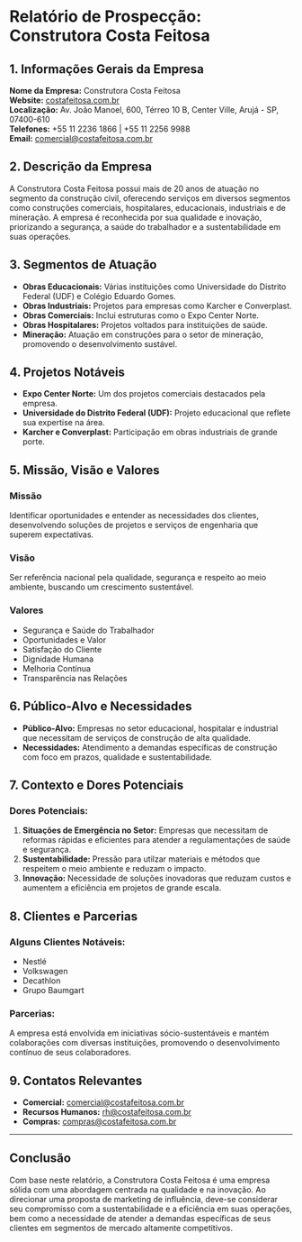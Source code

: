 # Relatório de Prospecção: Construtora Costa Feitosa

## 1. Informações Gerais da Empresa
**Nome da Empresa:** Construtora Costa Feitosa  
**Website:** [costafeitosa.com.br](http://www.costafeitosa.com.br)  
**Localização:** Av. João Manoel, 600, Térreo 10 B, Center Ville, Arujá - SP, 07400-610  
**Telefones:** +55 11 2236 1866 | +55 11 2256 9988  
**Email:** comercial@costafeitosa.com.br  

## 2. Descrição da Empresa
A Construtora Costa Feitosa possui mais de 20 anos de atuação no segmento da construção civil, oferecendo serviços em diversos segmentos como construções comerciais, hospitalares, educacionais, industriais e de mineração. A empresa é reconhecida por sua qualidade e inovação, priorizando a segurança, a saúde do trabalhador e a sustentabilidade em suas operações.

## 3. Segmentos de Atuação
- **Obras Educacionais:** Várias instituições como Universidade do Distrito Federal (UDF) e Colégio Eduardo Gomes.
- **Obras Industriais:** Projetos para empresas como Karcher e Converplast.
- **Obras Comerciais:** Inclui estruturas como o Expo Center Norte.
- **Obras Hospitalares:** Projetos voltados para instituições de saúde.
- **Mineração:** Atuação em construções para o setor de mineração, promovendo o desenvolvimento sustável.

## 4. Projetos Notáveis
- **Expo Center Norte:** Um dos projetos comerciais destacados pela empresa.
- **Universidade do Distrito Federal (UDF):** Projeto educacional que reflete sua expertise na área.
- **Karcher e Converplast:** Participação em obras industriais de grande porte.

## 5. Missão, Visão e Valores
### Missão
Identificar oportunidades e entender as necessidades dos clientes, desenvolvendo soluções de projetos e serviços de engenharia que superem expectativas.

### Visão
Ser referência nacional pela qualidade, segurança e respeito ao meio ambiente, buscando um crescimento sustentável.

### Valores
- Segurança e Saúde do Trabalhador
- Oportunidades e Valor
- Satisfação do Cliente
- Dignidade Humana
- Melhoria Contínua
- Transparência nas Relações

## 6. Público-Alvo e Necessidades
- **Público-Alvo:** Empresas no setor educacional, hospitalar e industrial que necessitam de serviços de construção de alta qualidade.
- **Necessidades:** Atendimento a demandas específicas de construção com foco em prazos, qualidade e sustentabilidade.

## 7. Contexto e Dores Potenciais
### Dores Potenciais:
1. **Situações de Emergência no Setor:** Empresas que necessitam de reformas rápidas e eficientes para atender a regulamentações de saúde e segurança.
2. **Sustentabilidade:** Pressão para utilzar materiais e métodos que respeitem o meio ambiente e reduzam o impacto.
3. **Innovação:** Necessidade de soluções inovadoras que reduzam custos e aumentem a eficiência em projetos de grande escala.

## 8. Clientes e Parcerias
### Alguns Clientes Notáveis:
- Nestlé
- Volkswagen
- Decathlon
- Grupo Baumgart

### Parcerias:
A empresa está envolvida em iniciativas sócio-sustentáveis e mantém colaborações com diversas instituições, promovendo o desenvolvimento contínuo de seus colaboradores.

## 9. Contatos Relevantes
- **Comercial:** comercial@costafeitosa.com.br
- **Recursos Humanos:** rh@costafeitosa.com.br
- **Compras:** compras@costafeitosa.com.br

---

## Conclusão
Com base neste relatório, a Construtora Costa Feitosa é uma empresa sólida com uma abordagem centrada na qualidade e na inovação. Ao direcionar uma proposta de marketing de influência, deve-se considerar seu compromisso com a sustentabilidade e a eficiência em suas operações, bem como a necessidade de atender a demandas específicas de seus clientes em segmentos de mercado altamente competitivos.